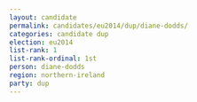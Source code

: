 ```yaml
---
layout: candidate
permalink: candidates/eu2014/dup/diane-dodds/
categories: candidate dup
election: eu2014
list-rank: 1
list-rank-ordinal: 1st
person: diane-dodds
region: northern-ireland
party: dup
---
```

